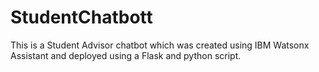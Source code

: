 # StudentChatbott
This is a Student Advisor chatbot which was created using IBM Watsonx Assistant and deployed using a Flask and python script. 
